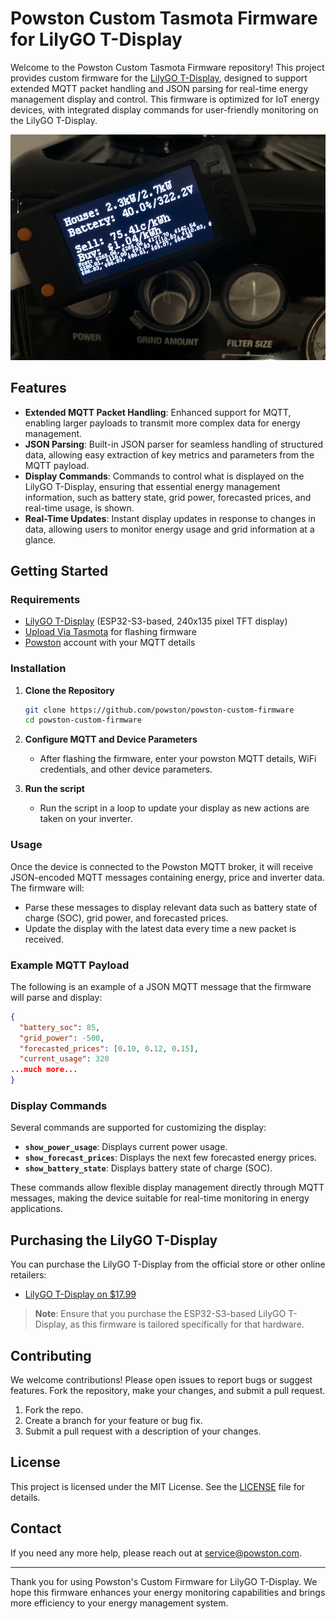 # Powston Custom Tasmota Firmware for LilyGO T-Display

Welcome to the Powston Custom Tasmota Firmware repository! This project provides custom firmware for the [LilyGO T-Display](https://www.lilygo.cc/products/t-display-s3), designed to support extended MQTT packet handling and JSON parsing for real-time energy management display and control. This firmware is optimized for IoT energy devices, with integrated display commands for user-friendly monitoring on the LilyGO T-Display.

![image](display.png)

## Features

- **Extended MQTT Packet Handling**: Enhanced support for MQTT, enabling larger payloads to transmit more complex data for energy management.
- **JSON Parsing**: Built-in JSON parser for seamless handling of structured data, allowing easy extraction of key metrics and parameters from the MQTT payload.
- **Display Commands**: Commands to control what is displayed on the LilyGO T-Display, ensuring that essential energy management information, such as battery state, grid power, forecasted prices, and real-time usage, is shown.
- **Real-Time Updates**: Instant display updates in response to changes in data, allowing users to monitor energy usage and grid information at a glance.

## Getting Started

### Requirements

- [LilyGO T-Display](https://www.lilygo.cc/products/t-display-s3) (ESP32-S3-based, 240x135 pixel TFT display)
- [Upload Via Tasmota](https://tasmota.github.io/install/) for flashing firmware
- [Powston](https://powston.com) account with your MQTT details

### Installation

1. **Clone the Repository**
   ```bash
   git clone https://github.com/powston/powston-custom-firmware
   cd powston-custom-firmware
   ```

2. **Configure MQTT and Device Parameters**
   - After flashing the firmware, enter your powston MQTT details, WiFi credentials, and other device parameters.

3. **Run the script**
   - Run the script in a loop to update your display as new actions are taken on your inverter.

### Usage

Once the device is connected to the Powston MQTT broker, it will receive JSON-encoded MQTT messages containing energy, price and inverter data. The firmware will:
- Parse these messages to display relevant data such as battery state of charge (SOC), grid power, and forecasted prices.
- Update the display with the latest data every time a new packet is received.

### Example MQTT Payload

The following is an example of a JSON MQTT message that the firmware will parse and display:
```json
{
  "battery_soc": 85,
  "grid_power": -500,
  "forecasted_prices": [0.10, 0.12, 0.15],
  "current_usage": 320
...much more...
}
```

### Display Commands

Several commands are supported for customizing the display:

- **`show_power_usage`**: Displays current power usage.
- **`show_forecast_prices`**: Displays the next few forecasted energy prices.
- **`show_battery_state`**: Displays battery state of charge (SOC).

These commands allow flexible display management directly through MQTT messages, making the device suitable for real-time monitoring in energy applications.

## Purchasing the LilyGO T-Display

You can purchase the LilyGO T-Display from the official store or other online retailers:
- [LilyGO T-Display on $17.99](https://www.lilygo.cc/products/t-display-s3)
  
> **Note**: Ensure that you purchase the ESP32-S3-based LilyGO T-Display, as this firmware is tailored specifically for that hardware.

## Contributing

We welcome contributions! Please open issues to report bugs or suggest features. Fork the repository, make your changes, and submit a pull request.

1. Fork the repo.
2. Create a branch for your feature or bug fix.
3. Submit a pull request with a description of your changes.

## License

This project is licensed under the MIT License. See the [LICENSE](LICENSE) file for details.

## Contact

If you need any more help, please reach out at service@powston.com.

---

Thank you for using Powston's Custom Firmware for LilyGO T-Display. We hope this firmware enhances your energy monitoring capabilities and brings more efficiency to your energy management system.

